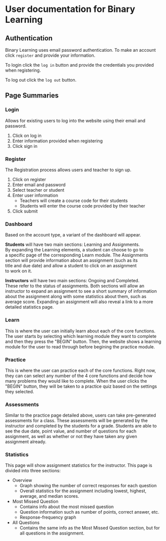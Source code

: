 # User documentation for Binary Learning

## Authentication

Binary Learning uses email password authentication. To make an account click
`register` and provide your information.

To login click the `log in` button and provide the credentials you provided when
registering.

To log out click the `log out` button.

## Page Summaries

### Login
Allows for existing users to log into the website using their email and password.   

1. Click on log in
2. Enter information provided when registering
3. Click sign in

### Register   
The Registration process allows users and teacher to sign up.

1. Click on register
2. Enter email and password
3. Select teacher or student
4. Enter user information
    * Teachers will create a course code for their students
    * Students will enter the course code provided by their teacher
5. Click submit   

### Dashboard
Based on the account type, a variant of the dashboard will appear.  

**Students** will have two main sections: Learning and Assignments.  
By expanding the Learning elements, a student can choose to go to  
a specific page of the corresponding Learn module. The Assignments  
section will provide information about an assignment (such as its  
title and due date) and allow a student to click on an assignment  
to work on it.  

**Instructors** will have two main sections: Ongoing and Completed.  
These refer to the status of assignments. Both sections will allow an  
instructor to expand an assignment to see a short summary of information  
about the assignment along with some statistics about them, such as  
average score. Expanding an assignment will also reveal a link to a more  
detailed statistics page.

### Learn   
This is where the user can initially learn about each of the core functions.  The 
user starts by selecting which learning module they want to complete and then they 
press the "BEGIN" button.  Then, the website shows a learning module for the user 
to read through before begining the practice module.   

### Practice   
This is where the user can practice each of the core functions.  Right now, they can 
can select any number of the 4 core functions and decide how many problems they would 
like to complete.  When the user clicks the "BEGIN" button, they will be taken to a
practice quiz based on the settings they selected.   

### Assessments   
Similar to the practice page detailed above, users can take pre-generated assessments
for a class.  These assessments will be generated by the instructor and completed by
the students for a grade.  Students are able to see the due date, point value, and
number of questions for each assignment, as well as whether or not they have taken
any given assignment already.   
   
### Statistics   
This page will show assignment statistics for the instructor.  This page is divided
into three sections:
* Overview
  * Graph showing the number of correct responses for each question
  * Overall statistics for the assignment including lowest, highest, average, and median scores.
* Most Missed Question
  * Contains info about the most missed question
  * Question information such as number of points, correct answer, etc.
  * Response-frequency graph
* All Questions
  * Contains the same info as the Most Missed Question section, but for all questions in the assignment.